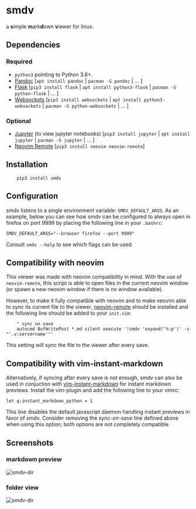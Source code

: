 # smdv

a **s**imple **m**ark**d**own **v**iewer for linux.

## Dependencies

### Required

- `python3` pointing to Python 3.6+.
- [Pandoc](http://pandoc.org/) [`apt install pandoc` | `pacman -S pandoc` | ... ]
- [Flask](http://flask.pocoo.org/) [`pip3 install flask` | `apt install python3-flask` | `pacman -S python-flask` | ... ]
- [Websockets](https://websockets.readthedocs.io/) [`pip3 install websockets` | `apt install python3-websockets` | `pacman -S python-websockets` | ... ]

### Optional

- [Jupyter](http://jupyter.org) (to view jupyter notebooks) [`pip3 install jupyter` | `apt install jupyter` | `pacman -S jupyter` | ... ]
- [Neovim Remote](https://github.com/mhinz/neovim-remote) [`pip3 install neovim neovim-remote`]

## Installation

```
    pip3 install smdv
```

## Configuration

smdv listens to a single environment variable: `SMDV_DEFAULT_ARGS`. As an example, below
you can see how smdv can be configured to always open in firefox on port 9999 by placing
the following line in your `.bashrc`:

```
SMDV_DEFAULT_ARGS="--browser firefox --port 9999"
```

Consult `smdv --help` to see which flags can be used.

## Compatibility with neovim

This viewer was made with neovim compatibility in mind. With the use of `neovim-remote`,
this script is able to open files in the current neovim window (or spawn a new neovim
window if there is no window available).

However, to make it fully compatible with neovim and to make neovim able to sync
its current file to the viewer, [neovim-remote](https://github.com/mhinz/neovim-remote)
should be installed and the following line should be added to your `init.vim`:

```
    " sync on save
    autocmd BufWritePost *.md silent execute '!smdv 'expand('%:p')' -v "'.v:servername'"'
```

This setting will sync the file to the viewer after every save.

## Compatibility with vim-instant-markdown

Alternatively, if syncing after every save is not enough, smdv can also be used
in conjuction with
[vim-instant-markdown](https://github.com/suan/vim-instant-markdown) for
instant markdown previews. Install the vim-plugin and add the following line to
your vimrc:

```
let g:instant_markdown_python = 1
```

This line disables the default javascript daemon handling instant previews in favor of
smdv. Consider removing the _sync-on-save_ line defined above when using this
option; both options are not completely compatible.

## Screenshots

### markdown preview

![smdv-dir](img/smdv-md.png)

### folder view

![smdv-dir](img/smdv-dir.png)
